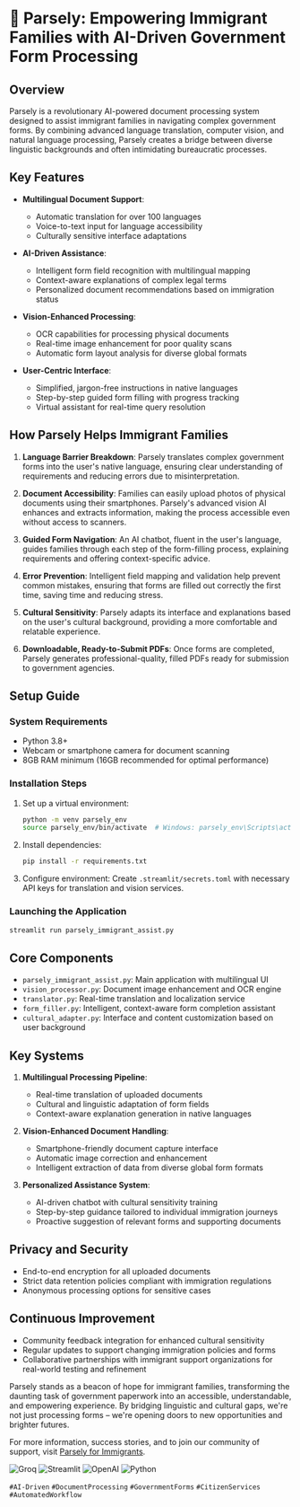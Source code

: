 # 🌱 Parsely: Empowering Immigrant Families with AI-Driven Government Form Processing

## Overview
Parsely is a revolutionary AI-powered document processing system designed to assist immigrant families in navigating complex government forms. By combining advanced language translation, computer vision, and natural language processing, Parsely creates a bridge between diverse linguistic backgrounds and often intimidating bureaucratic processes.

## Key Features
- **Multilingual Document Support**:
  - Automatic translation for over 100 languages
  - Voice-to-text input for language accessibility
  - Culturally sensitive interface adaptations

- **AI-Driven Assistance**:
  - Intelligent form field recognition with multilingual mapping
  - Context-aware explanations of complex legal terms
  - Personalized document recommendations based on immigration status

- **Vision-Enhanced Processing**:
  - OCR capabilities for processing physical documents
  - Real-time image enhancement for poor quality scans
  - Automatic form layout analysis for diverse global formats

- **User-Centric Interface**:
  - Simplified, jargon-free instructions in native languages
  - Step-by-step guided form filling with progress tracking
  - Virtual assistant for real-time query resolution

## How Parsely Helps Immigrant Families
1. **Language Barrier Breakdown**: 
   Parsely translates complex government forms into the user's native language, ensuring clear understanding of requirements and reducing errors due to misinterpretation.

2. **Document Accessibility**:
   Families can easily upload photos of physical documents using their smartphones. Parsely's advanced vision AI enhances and extracts information, making the process accessible even without access to scanners.

3. **Guided Form Navigation**:
   An AI chatbot, fluent in the user's language, guides families through each step of the form-filling process, explaining requirements and offering context-specific advice.

4. **Error Prevention**:
   Intelligent field mapping and validation help prevent common mistakes, ensuring that forms are filled out correctly the first time, saving time and reducing stress.

5. **Cultural Sensitivity**:
   Parsely adapts its interface and explanations based on the user's cultural background, providing a more comfortable and relatable experience.

6. **Downloadable, Ready-to-Submit PDFs**:
   Once forms are completed, Parsely generates professional-quality, filled PDFs ready for submission to government agencies.

## Setup Guide

### System Requirements
- Python 3.8+
- Webcam or smartphone camera for document scanning
- 8GB RAM minimum (16GB recommended for optimal performance)

### Installation Steps
1. Set up a virtual environment:
   ```bash
   python -m venv parsely_env
   source parsely_env/bin/activate  # Windows: parsely_env\Scripts\activate
   ```

2. Install dependencies:
   ```bash
   pip install -r requirements.txt
   ```

3. Configure environment:
   Create `.streamlit/secrets.toml` with necessary API keys for translation and vision services.

### Launching the Application
```bash
streamlit run parsely_immigrant_assist.py
```

## Core Components
- `parsely_immigrant_assist.py`: Main application with multilingual UI
- `vision_processor.py`: Document image enhancement and OCR engine
- `translator.py`: Real-time translation and localization service
- `form_filler.py`: Intelligent, context-aware form completion assistant
- `cultural_adapter.py`: Interface and content customization based on user background

## Key Systems
1. **Multilingual Processing Pipeline**:
   - Real-time translation of uploaded documents
   - Cultural and linguistic adaptation of form fields
   - Context-aware explanation generation in native languages

2. **Vision-Enhanced Document Handling**:
   - Smartphone-friendly document capture interface
   - Automatic image correction and enhancement
   - Intelligent extraction of data from diverse global form formats

3. **Personalized Assistance System**:
   - AI-driven chatbot with cultural sensitivity training
   - Step-by-step guidance tailored to individual immigration journeys
   - Proactive suggestion of relevant forms and supporting documents

## Privacy and Security
- End-to-end encryption for all uploaded documents
- Strict data retention policies compliant with immigration regulations
- Anonymous processing options for sensitive cases

## Continuous Improvement
- Community feedback integration for enhanced cultural sensitivity
- Regular updates to support changing immigration policies and forms
- Collaborative partnerships with immigrant support organizations for real-world testing and refinement

Parsely stands as a beacon of hope for immigrant families, transforming the daunting task of government paperwork into an accessible, understandable, and empowering experience. By bridging linguistic and cultural gaps, we're not just processing forms – we're opening doors to new opportunities and brighter futures.

For more information, success stories, and to join our community of support, visit [Parsely for Immigrants](https://github.com/parsely-for-immigrants).

![Groq](https://img.shields.io/badge/Groq-000000?style=for-the-badge&logo=groq&logoColor=white)
![Streamlit](https://img.shields.io/badge/Streamlit-FF4B4B?style=for-the-badge&logo=streamlit&logoColor=white)
![OpenAI](https://img.shields.io/badge/OpenAI-412991?style=for-the-badge&logo=openai&logoColor=white)
![Python](https://img.shields.io/badge/Python-3776AB?style=for-the-badge&logo=python&logoColor=white)

`#AI-Driven` `#DocumentProcessing` `#GovernmentForms` `#CitizenServices` `#AutomatedWorkflow`
